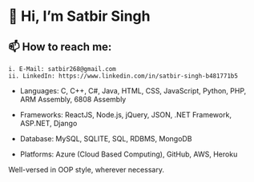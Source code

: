 # 👋 Hi, I’m Satbir Singh

## 📫 How to reach me:

    i. E-Mail: satbir268@gmail.com
    ii. LinkedIn: https://www.linkedin.com/in/satbir-singh-b481771b5
    
- Languages:  C, C++, C#, Java, HTML, CSS, JavaScript, Python, PHP, ARM Assembly, 6808 Assembly

- Frameworks: ReactJS, Node.js, jQuery, JSON, .NET Framework, ASP.NET, Django

- Database: MySQL, SQLITE, SQL, RDBMS, MongoDB

- Platforms: Azure (Cloud Based Computing), GitHub, AWS, Heroku

Well-versed in OOP style, wherever necessary.

